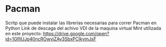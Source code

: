 # Pacman
Scritp que puede instalar las librerias necesarias para correr Pacman en Python
Link de descaga del achivo VDI de la maquina virtual Mint utilizada en este proyecto:
https://drive.google.com/open?id=1GfllUJp40ncROwviZAy3SbxPCIkymJsF

